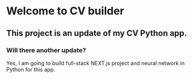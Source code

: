 # Welcome to CV builder

## This project is an update of my CV Python app.

### Will there another update?

Yes, I am going to build full-stack NEXT.js project and neural network in Python for this app.